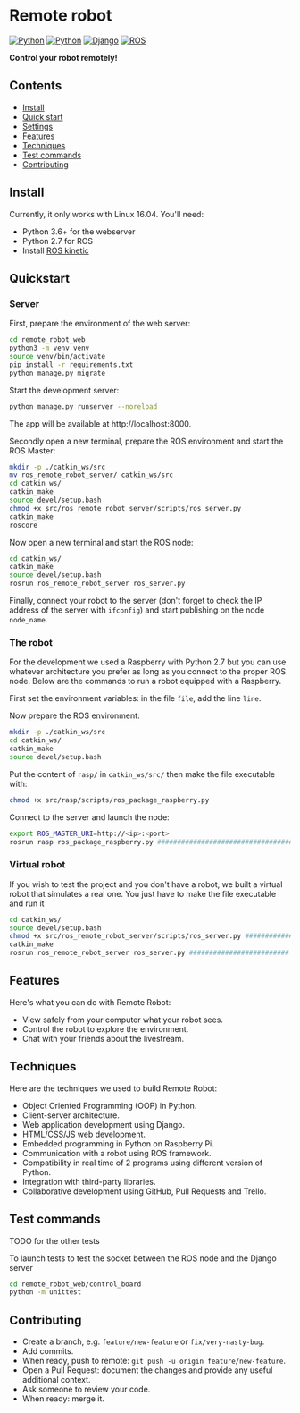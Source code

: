 # Remote robot

[![Python](https://img.shields.io/badge/python-3.6-blue.svg?style=flat-square)](https://docs.python.org/3/)
[![Python](https://img.shields.io/badge/python-2.7-blue.svg?style=flat-square)](https://docs.python.org/2/)
[![Django](https://img.shields.io/badge/django-2.1-blue.svg?style=flat-square)](https://www.djangoproject.com)
[![ROS](https://img.shields.io/badge/ROS-kinetic-blue.svg)](http://wiki.ros.org/kinetic)

**Control your robot remotely!**

## Contents

- [Install](#install)
- [Quick start](#quickstart)
- [Settings](#settings)
- [Features](#features)
- [Techniques](#techniques)
- [Test commands](#test-commands)
- [Contributing](#contributing)


## Install

Currently, it only works with Linux 16.04. You'll need:
- Python 3.6+ for the webserver
- Python 2.7 for ROS
- Install [ROS kinetic](http://wiki.ros.org/kinetic)

## Quickstart

### Server
First, prepare the environment of the web server:

```bash
cd remote_robot_web
python3 -m venv venv
source venv/bin/activate
pip install -r requirements.txt
python manage.py migrate
```

Start the development server:

```bash
python manage.py runserver --noreload
```
The app will be available at http://localhost:8000.

Secondly open a new terminal, prepare the ROS environment and start the ROS Master:
```bash
mkdir -p ./catkin_ws/src
mv ros_remote_robot_server/ catkin_ws/src
cd catkin_ws/
catkin_make
source devel/setup.bash
chmod +x src/ros_remote_robot_server/scripts/ros_server.py
catkin_make
roscore
```

Now open a new terminal and start the ROS node:
```bash
cd catkin_ws/
catkin_make
source devel/setup.bash
rosrun ros_remote_robot_server ros_server.py
```

Finally, connect your robot to the server (don't forget to check the IP address of the server with `ifconfig`) and start publishing on the node `node_name`.

### The robot

For the development we used a Raspberry with Python 2.7 but you can use whatever architecture you prefer as long as you connect to the proper ROS node.
Below are the commands to run a robot equipped with a Raspberry.

First set the environment variables: in the file `file`, add the line `line`.

Now prepare the ROS environment:
```bash
mkdir -p ./catkin_ws/src
cd catkin_ws/
catkin_make
source devel/setup.bash
```

Put the content of `rasp/` in  `catkin_ws/src/` then make the file executable with:
```bash
chmod +x src/rasp/scripts/ros_package_raspberry.py
```

Connect to the server and launch the node:
```bash
export ROS_MASTER_URI=http://<ip>:<port>
rosrun rasp ros_package_raspberry.py ########################################### Nom package sur la raspbderry ??
```

### Virtual robot

If you wish to test the project and you don't have a robot, we built a virtual robot that simulates a real one. You just have to make the file executable and run it
```bash
cd catkin_ws/
source devel/setup.bash
chmod +x src/ros_remote_robot_server/scripts/ros_server.py ######################### Filename ??
catkin_make
rosrun ros_remote_robot_server ros_server.py ######################### Filename ??
```

## Features

Here's what you can do with Remote Robot:

- View safely from your computer what your robot sees.
- Control the robot to explore the environment.
- Chat with your friends about the livestream.

## Techniques

Here are the techniques we used to build Remote Robot:

- Object Oriented Programming (OOP) in Python.
- Client-server architecture.
- Web application development using Django.
- HTML/CSS/JS web development.
- Embedded programming in Python on Raspberry Pi.
- Communication with a robot using ROS framework.
- Compatibility in real time of 2 programs using different version of Python.
- Integration with third-party libraries.
- Collaborative development using GitHub, Pull Requests and Trello.

## Test commands

TODO for the other tests

To launch tests to test the socket between the ROS node and the Django server

```bash
cd remote_robot_web/control_board
python -m unittest
```

## Contributing

- Create a branch, e.g. `feature/new-feature` or `fix/very-nasty-bug`.
- Add commits.
- When ready, push to remote: `git push -u origin feature/new-feature`.
- Open a Pull Request: document the changes and provide any useful additional context.
- Ask someone to review your code.
- When ready: merge it.
